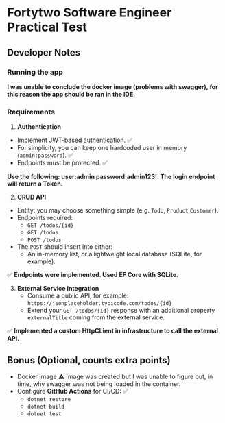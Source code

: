 ﻿# Fortytwo Software Engineer Practical Test

## Developer Notes

### Running the app

**I was unable to conclude the docker image (problems with swagger), for this reason the app should be ran in the IDE.**

### Requirements

1. **Authentication**
- Implement JWT-based authentication.  ✅
- For simplicity, you can keep one hardcoded user in memory (`admin:password`). ✅
- Endpoints must be protected.  ✅

**Use the following: user:admin password:admin123!. The login endpoint will return a Token.**

2. **CRUD API**
- Entity: you may choose something simple (e.g. `Todo`, `Product`,`Customer`).
- Endpoints required:
    - `GET /todos/{id}`
    - `GET /todos`
    - `POST /todos`
- The `POST` should insert into either:
    - An in-memory list, or a lightweight local database (SQLite, for example).

✅
**Endpoints were implemented. Used EF Core with SQLite.**


3. **External Service Integration**
    -   Consume a public API, for example: `https://jsonplaceholder.typicode.com/todos/{id}`
    -   Extend your `GET /todos/{id}` response with an additional property `externalTitle` coming from the external service.

✅
**Implemented a custom HttpCLient in infrastructure to call the external API.**


## Bonus (Optional, counts extra points)
- Docker image ⚠️ Image was created but I was unable to figure out, in time, why swagger was not being loaded in the container.
- Configure **GitHub Actions** for CI/CD: ✅
  - `dotnet restore`
  - `dotnet build`
  - `dotnet test`
